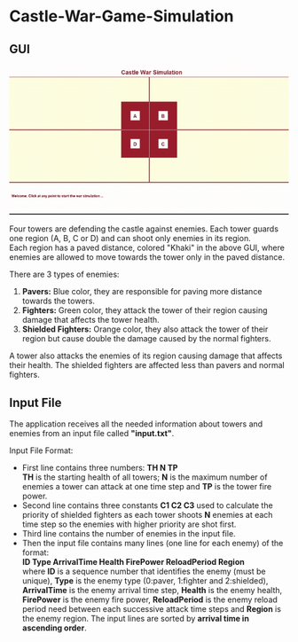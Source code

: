 # Castle-War-Game-Simulation
## GUI
![](https://github.com/AlyNasr/Castle-War-Game-Simulation/blob/main/simulation.gif)  

Four towers are defending the castle against enemies. Each tower guards one region (A, B, C or D) and can shoot only enemies in its region.  
Each region has a paved distance, colored "Khaki" in the above GUI, where enemies are allowed to move towards the tower only in the paved distance.  

There are 3 types of enemies:  
1. **Pavers:** Blue color, they are responsible for paving more distance towards the towers.  
2. **Fighters:** Green color, they attack the tower of their region causing damage that affects the tower health.  
3. **Shielded Fighters:** Orange color, they also attack the tower of their region but cause double the damage caused by the normal fighters. 
 
A tower also attacks the enemies of its region causing damage that affects their health. The shielded fighters are affected less than pavers and normal fighters.  

## Input File  
The application receives all the needed information about towers and enemies from an input file called **"input.txt"**.  

Input File Format:  
- First line contains three numbers: **TH N TP**  
**TH** is the starting health of all towers; **N** is the maximum number of enemies a tower can attack at one time step and **TP** is the tower fire power.  
- Second line contains three constants **C1 C2 C3** used to calculate the priority of shielded fighters as each tower shoots **N** enemies at each time step so the enemies with higher priority are shot first.  
- Third line contains the number of enemies in the input file.  
- Then the input file contains many lines (one line for each enemy) of the format:  
**ID  Type  ArrivalTime  Health  FirePower  ReloadPeriod  Region**  
where **ID** is a sequence number that identifies the enemy (must be unique), **Type** is the enemy type (0:paver, 1:fighter and 2:shielded), **ArrivalTime** is the enemy arrival time step, **Health** is the enemy health, **FirePower** is the enemy fire power, **ReloadPeriod** is the enemy reload period need between each successive attack time steps and **Region** is the enemy region. The input lines are sorted by **arrival time in ascending order**.  

  

